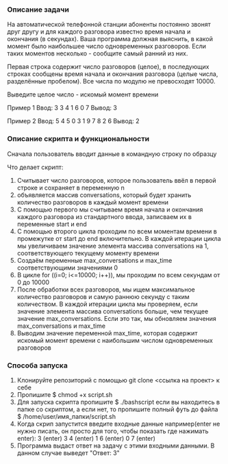 ### Описание задачи
На автоматической телефонной станции абоненты постоянно звонят друг другу и для каждого разговора известно время начала и окончания (в секундах). Ваша программа должная выяснить, в какой момент было наибольшее число одновременных разговоров. Если таких моментов несколько - сообщите самый ранний из них.

Первая строка содержит число разговоров (целое), в последующих строках сообщены время начала и окончания разговора (целые числа, разделённые пробелом). Все числа по модулю не превосходят 10000.

Выведите целое число - искомый момент времени

Пример 1
Ввод:
3
3 4
1 6
0 7
Вывод:
3

Пример 2
Ввод:
5
4 5
0 3
1 9
7 8
2 6
Вывод:
2


### Описание скрипта и функциональности

Сначала пользователь вводит данные в командную строку по образцу

Что делает скрипт:
1. Считывает число разговоров, которое пользователь ввёл в первой строке и сохраняет в переменную n
2. объявляется массив conversations, который будет хранить количество разговоров в каждый момент времени
3. С помощью первого мы считываем время начала и окончания каждого разговора из стандартного ввода, записваем их в переменные start и end
4. C помощью второго цикла проходим по всем моментам времени в промежутке от start до end включительно. В каждой итерации цикла мы увеличиваем значение элемента массива conversations на 1, соответствующего текущему моменту времени
5. Создаём переменные max_conversations и max_time соответствующими значениями 0
6. В цикле for ((i=0; i<=10000; i++)), мы проходим по всем секундам от 0 до 10000
7. После обработки всех разговоров, мы ищем максимальное количество разговоров и самую раннюю секунду с таким количеством. В каждой итерации цикла мы проверяем, если значение элемента массива conversations больше, чем текущее значение max_conversations. Если это так, мы обновляем значения max_conversations и max_time
8. Выводим значение переменной max_time, которая содержит искомый момент времени с наибольшим числом одновременных разговоров


### Способа запуска

1. Клонируйте репозиторий с помощью git clone <ссылка на проект> к себе
2. Пропишите $ chmod +x script.sh
3. Для запуска скрипта пропишите $ ./bashscript если вы находитесь в папке со скриптом, а если нет, то пропишите полный футь до файла $ /home/user/имя_папки/script.sh
4. Когда скрип запустится введите входные данные например(enter не нужно писать, он просто для того, чтобы показать где нажимать enter):
3 (enter)
3 4 (enter)
1 6 (enter)
0 7 (enter)
5. Программа выдаст ответ на задачу с этими входными данными. В данном случае выведет "Ответ: 3"
